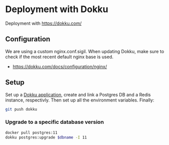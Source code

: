 # Deployment with Dokku

Deployment with https://dokku.com/

## Configuration

We are using a custom nginx.conf.sigil. When updating Dokku, make sure to check if the most recent default nginx base is used.

- https://dokku.com/docs/configuration/nginx/

## Setup

Set up a [Dokku application](http://dokku.viewdocs.io/dokku/deployment/application-deployment/), create and link a Postgres DB and a Redis instance, respectivly.
Then set up all the environment variables. Finally:

```bash
git push dokku
```

### Upgrade to a specific database version

```bash
docker pull postgres:11
dokku postgres:upgrade $dbname -I 11
```
